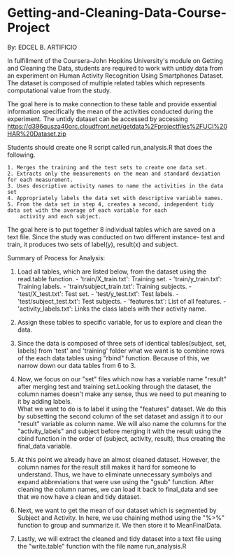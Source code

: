 # Getting-and-Cleaning-Data-Course-Project
By: EDCEL B. ARTIFICIO

In fulfillment of the Coursera-John Hopkins University's module on Getting and Cleaning the Data, students are required to
work with untidy data from an experiment on Human Activity Recognition Using Smartphones Dataset. The dataset is composed of
multiple related tables which represents computational value from the study.

The goal here is to make connection to these table and provide essential information specifically the mean of the activities 
conducted during the experiment. The untidy dataset can be accessed by accessing https://d396qusza40orc.cloudfront.net/getdata%2Fprojectfiles%2FUCI%20HAR%20Dataset.zip

Students should create one R script called run_analysis.R that does the following.

    1. Merges the training and the test sets to create one data set.
    2. Extracts only the measurements on the mean and standard deviation for each measurement.
    3. Uses descriptive activity names to name the activities in the data set
    4. Appropriately labels the data set with descriptive variable names.
    5. From the data set in step 4, creates a second, independent tidy data set with the average of each variable for each   
        activity and each subject.

The goal here is to put together 8 individual tables which are saved on a text file. Since the study was conducted on two 
different instance- test and train, it produces two sets of label(y), result(x) and subject.

Summary of Process for Analysis:

  1. Load all tables, which are listed below, from the dataset using the read.table function.
    - 'train/X_train.txt': Training set.
    - 'train/y_train.txt': Training labels.
    - 'train/subject_train.txt': Training subjects.
    - 'test/X_test.txt': Test set.
    - 'test/y_test.txt': Test labels.
    - 'test/subject_test.txt': Test subjects.
    - 'features.txt': List of all features.
    - 'activity_labels.txt': Links the class labels with their activity name.

  2. Assign these tables to specific variable, for us to explore and clean the data. 

  3. Since the data is composed of three sets of identical tables(subject, set, labels) from 'test' and 'training' folder
     what we want is to combine rows of the each data tables using "rbind" function. Because of this, we narrow down our data 
     tables from 6 to 3.
     
  4. Now, we focus on our "set" files which now has a variable name "result" after merging test and training set.Looking 
     through the dataset, the column names doesn't make any sense, thus we need to put meaning to it by adding labels.  
     What we want to do is to label it using the "features" dataset. We do this by subsetting the second column
     of the set dataset and assign it to our "result" variable as column name. We will also name the columns for the 
     "activity_labels" and subject before merging it with the result using the cbind function in the order of (subject,
     activity, result), thus creating the final_data variable.
     
  5.  At this point we already have an almost cleaned dataset. However, the column names for the result still makes it hard
      for someone to understand. Thus, we have to eliminate unnecessary symbolys and expand abbreviations that were use using 
      the "gsub" function. After cleaning the column names, we can load it back to final_data and see that we now have a clean
      and tidy dataset.
      
  6.  Next, we want to get the mean of our dataset which is segmented by Subject and Activity. In here, we use chaining
      method using the "%>%" function to group and summarize it. We then store it to MeanFinalData.
      
  7. Lastly, we will extract the cleaned and tidy dataset into a text file using the "write.table" function with the file name
      run_analysis.R
     
